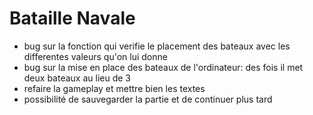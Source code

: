 # Bataille Navale

- bug sur la fonction qui verifie le placement des bateaux avec les differentes valeurs qu'on lui donne
- bug sur la mise en place des bateaux de l'ordinateur: des fois il met deux bateaux au lieu de 3
- refaire la gameplay et mettre bien les textes
- possibilité de sauvegarder la partie et de continuer plus tard

